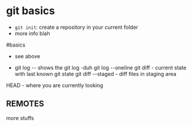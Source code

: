 # git basics
- `git init`: create a repository in your current folder
- more info blah

#basics
- see above

- git log -- shows the git log -duh
git log --oneline
git diff  - current state with last known git state
git diff --staged  - diff files in staging area

HEAD - where you are currently looking


## REMOTES
more stuffs
